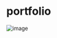 # portfolio

![image](https://github.com/user-attachments/assets/d4fd34af-c803-48a0-a606-d6eb6527de5b)
